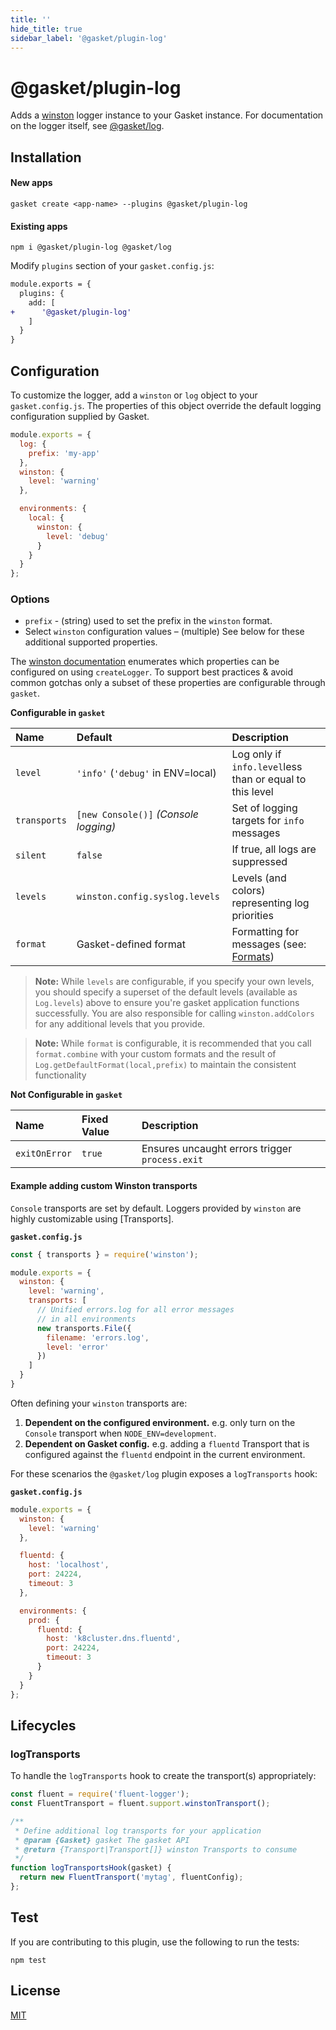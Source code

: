 ```yaml
---
title: ''
hide_title: true
sidebar_label: '@gasket/plugin-log'
---
```


# @gasket/plugin-log

Adds a [winston] logger instance to your Gasket instance. For documentation on
the logger itself, see [@gasket/log].

## Installation

#### New apps

```shell
gasket create <app-name> --plugins @gasket/plugin-log
```

#### Existing apps

```shell
npm i @gasket/plugin-log @gasket/log
```

Modify `plugins` section of your `gasket.config.js`:

```diff
module.exports = {
  plugins: {
    add: [
+      '@gasket/plugin-log'
    ]
  }
}
```

## Configuration

To customize the logger, add a `winston` or `log` object to your
`gasket.config.js`. The properties of this object override the default logging
configuration supplied by Gasket.

```js
module.exports = {
  log: {
    prefix: 'my-app'
  },
  winston: {
    level: 'warning'
  },

  environments: {
    local: {
      winston: {
        level: 'debug'
      }
    }
  }
};
```

### Options

- `prefix` - (string) used to set the prefix in the `winston` format.
- Select `winston` configuration values – (multiple) See below for these
  additional supported properties.

The [winston documentation] enumerates which properties can be configured on
using `createLogger`. To support best practices & avoid common gotchas only a
subset of these properties are configurable through `gasket`.

**Configurable in `gasket`**

| Name         | Default                               | Description                                              |
|:-------------|:--------------------------------------|:---------------------------------------------------------|
| `level`      | `'info'` (`'debug'` in ENV=local)     | Log only if `info.level`less than or equal to this level |
| `transports` | `[new Console()]` _(Console logging)_ | Set of logging targets for `info` messages               |
| `silent`     | `false`                               | If true, all logs are suppressed                         |
| `levels`     | `winston.config.syslog.levels`        | Levels (and colors) representing log priorities          |
| `format`      | Gasket-defined format                | Formatting for messages (see: [Formats])                 |

> **Note:** While `levels` are configurable, if you specify your own levels,
> you should specify a superset of the default levels (available
> as `Log.levels`) above to ensure you're gasket application functions
> successfully. You are also responsible for calling `winston.addColors` for
> any additional levels that you provide.

> **Note:** While `format` is configurable, it is recommended that you call
> `format.combine` with your custom formats and the result of
> `Log.getDefaultFormat(local,prefix)` to maintain the consistent functionality

**Not Configurable in `gasket`**

| Name          | Fixed Value                    | Description                                     |
|:--------------|:-------------------------------|:------------------------------------------------|
| `exitOnError` | `true`                         | Ensures uncaught errors trigger `process.exit`  |

#### Example adding custom Winston transports

`Console` transports are set by default. Loggers provided by `winston` are
highly customizable using [Transports].

**`gasket.config.js`**

```js
const { transports } = require('winston');

module.exports = {
  winston: {
    level: 'warning',
    transports: [
      // Unified errors.log for all error messages
      // in all environments
      new transports.File({
        filename: 'errors.log',
        level: 'error'
      })
    ]
  }
}
```

Often defining your `winston` transports are:

1. **Dependent on the configured environment.** e.g. only turn on the `Console`
   transport when `NODE_ENV=development`.
2. **Dependent on Gasket config.** e.g. adding a `fluentd` Transport that is
   configured against the `fluentd` endpoint in the current environment.

For these scenarios the `@gasket/log` plugin exposes a `logTransports` hook:

**`gasket.config.js`**

```js
module.exports = {
  winston: {
    level: 'warning'
  },

  fluentd: {
    host: 'localhost',
    port: 24224,
    timeout: 3
  },

  environments: {
    prod: {
      fluentd: {
        host: 'k8cluster.dns.fluentd',
        port: 24224,
        timeout: 3
      }
    }
  }
};
```

## Lifecycles

### logTransports

To handle the `logTransports` hook to create the transport(s) appropriately:

```js
const fluent = require('fluent-logger');
const FluentTransport = fluent.support.winstonTransport();

/**
 * Define additional log transports for your application
 * @param {Gasket} gasket The gasket API
 * @return {Transport|Transport[]} winston Transports to consume
 */
function logTransportsHook(gasket) {
  return new FluentTransport('mytag', fluentConfig);
};
```

## Test

If you are contributing to this plugin, use the following to run the tests:

```shell
npm test
```

## License

[MIT](../../LICENSE.md)

<!-- LINKS -->

[winston]: https://github.com/winstonjs/winston
[winston documentation]: https://github.com/winstonjs/winston#creating-your-own-logger
[@gasket/log]: /docs/modules/log/README.md
[Formats]: https://github.com/winstonjs/winston#formats
